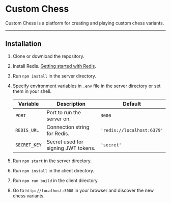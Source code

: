 # Custom Chess

Custom Chess is a platform for creating and playing custom chess variants.

---

## Installation

1. Clone or download the repository.
2. Install Redis. [Getting started with Redis](https://redis.io/docs/getting-started/).
3. Run `npm install` in the server directory.
4. Specify environment variables in `.env` file in the server directory or set them in your shell.

    | Variable | Description | Default |
    | --- | --- | --- |
    | `PORT` | Port to run the server on. | `3000` |
    | `REDIS_URL` | Connection string for Redis. | `'redis://localhost:6379'` |
    | `SECRET_KEY` | Secret used for signing JWT tokens. | `'secret'` |

6. Run `npm start` in the server directory.
7. Run `npm install` in the client directory.
8. Run `npm run build` in the client directory.
9. Go to `http://localhost:3000` in your browser and discover the new chess variants.
